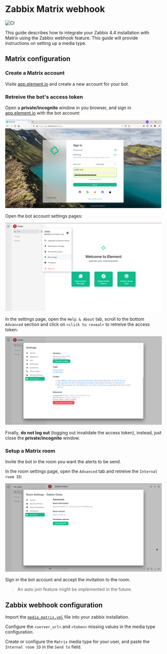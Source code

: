 # Zabbix Matrix webhook

![CI](https://github.com/jooola/zabbix-matrix-webhook/actions/workflows/ci.yml/badge.svg)

This guide describes how to integrate your Zabbix 4.4 installation with Matrix using the Zabbix webhook feature. This guide will provide instructions on setting up a media type.

## Matrix configuration

### Create a Matrix account

Visite [app.element.io](https://app.element.io/) and create a new account for your bot.

### Retreive the bot's access token

Open a **private/incognito** window in you browser, and sign in [app.element.io](https://app.element.io) with the bot account:

![](docs/matrix_access_token1.png)

Open the bot account settings pages:

![](docs/matrix_access_token2.png)

In the settings page, open the `Help & About` tab, scroll to the bottom `Advanced` section and click on `<click to reveal>` to retreive the access token:

![](docs/matrix_access_token3.png)

Finally, **do not log out** (logging out invalidate the access token), instead, just close the **private/incognito** window.

### Setup a Matrix room

Invite the bot in the room you want the alerts to be send.

In the room settings page, open the `Advanced` tab and retreive the `Internal room ID`:

![](docs/matrix_room_id1.png)

Sign in the bot account and accept the invitation to the room.

> An auto join feature might be implemented in the future.

## Zabbix webhook configuration

Import the [`media_matrix.yml`](media_matrix.yml) file into your zabbix installation.

Configure the `<server_url>` and `<token>` missing values in the media type configuration.

Create or configure the `Matrix` media type for your user, and paste the `Internal room ID` in the `Send to` field.

